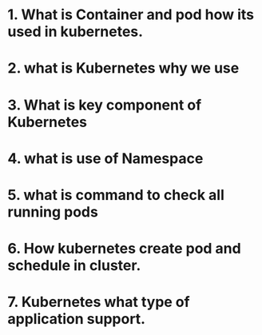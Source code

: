 #
# 1. What is Container and pod how its used in kubernetes. 
# 2. what is Kubernetes why we use
# 3. What is key component of Kubernetes 
# 4. what is use of Namespace
# 5. what is command to check all running pods
# 6. How kubernetes create pod and schedule in cluster. 
# 7. Kubernetes what type of application support. 
